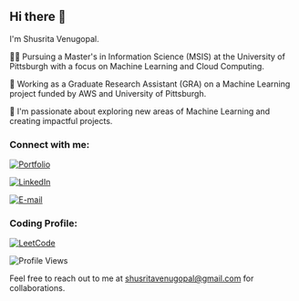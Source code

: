 ## Hi there 👋

I'm Shusrita Venugopal.

👩‍🎓 Pursuing a Master's in Information Science (MSIS) at the University of Pittsburgh with a focus on Machine Learning and Cloud Computing. 

🔭 Working as a Graduate Research Assistant (GRA) on a Machine Learning project funded by AWS and University of Pittsburgh.

🌱 I'm passionate about exploring new areas of Machine Learning and creating impactful projects.

### Connect with me:
[![Portfolio](https://img.shields.io/badge/Portfolio-s9cf?style=for-the-badge&logo=github)](https://shusritavenugopal.github.io/shusrita-venugopal)

[![LinkedIn](https://img.shields.io/badge/LinkedIn-blue?style=for-the-badge&logo=linkedin)](https://www.linkedin.com/in/shusrita-venugopal)

[![E-mail](https://img.shields.io/badge/Email-yellow?style=for-the-badge&logo=gmail)](mailto:shusritavenugopal@gmail.com)

### Coding Profile:
[![LeetCode](https://img.shields.io/badge/LeetCode-black?style=for-the-badge&logo=leetcode)](https://leetcode.com/u/shusritavenugopal/)

![Profile Views](https://komarev.com/ghpvc/?username=shusritavenugopal)

Feel free to reach out to me at [shusritavenugopal@gmail.com](mailto:shusritavenugopal@gmail.com) for collaborations.

